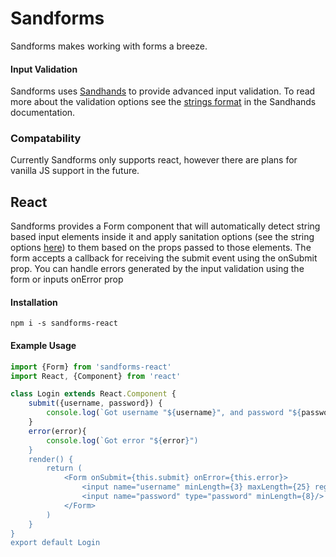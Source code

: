 # Sandforms
Sandforms makes working with forms a breeze.

#### Input Validation
Sandforms uses [Sandhands](https://github.com/L1lith/Sandhands) to provide advanced input validation. To read more about the validation options see the [strings format](https://l1lith.github.io/Sandhands/format) in the Sandhands documentation.

### Compatability
Currently Sandforms only supports react, however there are plans for vanilla JS support in the future.

## React
Sandforms provides a Form component that will automatically detect string based input elements inside it and apply sanitation options (see the string options [here](https://l1lith.github.io/Sandhands/format)) to them based on the props passed to those elements. The form accepts a callback for receiving the submit event using the onSubmit prop. You can handle errors generated by the input validation using the form or inputs onError prop

#### Installation
```
npm i -s sandforms-react
```

#### Example Usage
```js
import {Form} from 'sandforms-react'
import React, {Component} from 'react'

class Login extends React.Component {
	submit({username, password}) {
    	console.log(`Got username "${username}", and password "${password}".`)
    }
    error(error){
    	console.log(`Got error "${error}")
    }
	render() {
    	return (
        	<Form onSubmit={this.submit} onError={this.error}>
        		<input name="username" minLength={3} maxLength={25} regex={/^[a-zA_Z0-9]+$/}/>
                <input name="password" type="password" minLength={8}/>
        	</Form>
        )
    }
}
export default Login
```
